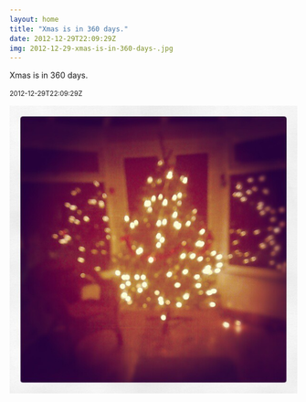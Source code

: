 ```yaml
---
layout: home
title: "Xmas is in 360 days."
date: 2012-12-29T22:09:29Z
img: 2012-12-29-xmas-is-in-360-days-.jpg
---
```


Xmas is in 360 days.

<small>2012-12-29T22:09:29Z</small>

![Xmas is in 360 days.](2012-12-29-xmas-is-in-360-days-.jpg)
